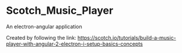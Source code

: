 # Scotch_Music_Player
An electron-angular application

Created by following the link: https://scotch.io/tutorials/build-a-music-player-with-angular-2-electron-i-setup-basics-concepts
